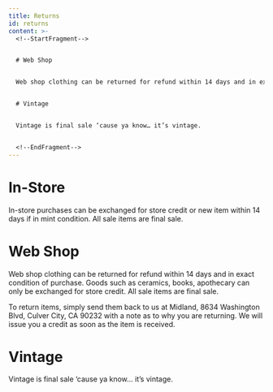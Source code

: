 ```yaml
---
title: Returns
id: returns
content: >-
  <!--StartFragment-->


  # Web Shop


  Web shop clothing can be returned for refund within 14 days and in exact condition of purchase. Goods such as ceramics, books, apothecary can only be exchanged for store credit. All sale items are final sale.


  # Vintage


  Vintage is final sale ‘cause ya know… it’s vintage.


  <!--EndFragment-->
---
```


# In-Store

In-store purchases can be exchanged for store credit or new item within 14 days if in mint condition. All sale items are final sale.

# Web Shop

Web shop clothing can be returned for refund within 14 days and in exact condition of purchase. Goods such as ceramics, books, apothecary can only be exchanged for store credit. All sale items are final sale.

To return items, simply send them back to us at Midland, 8634 Washington Blvd, Culver City, CA 90232 with a note as to why you are returning. We will issue you a credit as soon as the item is received.

# Vintage

Vintage is final sale ‘cause ya know… it’s vintage.
